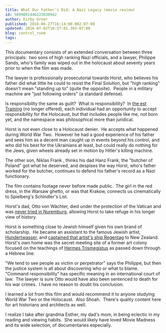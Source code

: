```yaml
---
title: What Our Father's Did: A Nazi Legacy (movie review)
id: 5899001446223830942
author: Kirby Urner
published: 2016-06-27T16:14:00.002-07:00
updated: 2016-07-02T10:57:01.393-07:00
blog: control_room
tags: 
---
```


This documentary consists of an extended conversation between three principals:  two sons of high ranking Nazi officials, and a lawyer, Philippe Sands, who's family was wiped out in the holocaust about seventy years prior to when the film was made.

The lawyer is professionally prosecutorial towards Horst, who believes his father did what little he could to resist the Final Solution, but "high ranking" doesn't mean "standing up to" (quite the opposite).  People in a military machine are "just following orders" (a standard defense).

Is responsibility the same as guilt?  What is responsibility?  In [the est Training](http://controlroom.blogspot.com/2009/12/some-storytelling.html) (no longer offered), each individual had an opportunity to accept responsibility for the Holocaust, but that includes people like me, not born yet, and the namespace was philosophical more than juridical.

Horst is not even close to a Holocaust denier.  He accepts what happened during World War Two.  However he had a good experience of his father and sees him as a decent man caught up in events beyond his control, and who did his best for the Ukrainians at least, but could really do nothing for the Jews, given wheels already set in motion by Hitler's killing machine. 

The other son, Niklas Frank , thinks his dad Hanz Frank, the "butcher of Poland" got what he deserved, and despises the way Horst, who's father worked for the butcher, continues to defend his father's record as a Nazi functionary.

The film contains footage never before made public.  The girl in the red dress, in the Warsaw ghetto, or was that Krakow, connects us cinematically to Spielberg's Schindler's List.

Horst's dad, Otto von Wächter, died under the protection of the Vatican and was [never tried in Nuremburg](http://mybizmo.blogspot.com/2015/12/hannah-arendt-movie-review.html), allowing Horst to take refuge in his longer view of history.

Horst is something close to Jewish himself given his own brand of scholarship.  He became an assistant to the famous Jewish artist, [Hundertwasser](https://en.wikipedia.org/wiki/Friedensreich_Hundertwasser), and [captained that artist's ship Regentag](http://www.hundertwasser.at/english/oeuvre/arch/arch_regentag.php) to New Zealand.  Horst's own home was the secret meeting site of a former art colony focused on the teachings of [Hermes Trismegistus](https://en.wikipedia.org/wiki/Hermes_Trismegistus) as passed down through a Hebrew line.

"We tend to see people as victim or perpetrator" says the Philippe, but then the justice system is all about discovering who or what to blame.  "Command responsibility" has specific meaning in an international court of law.  The lawyer is sure Otto would have also been sentenced to death for his war crimes.  I have no reason to doubt his conclusion.

I learned a lot from this film and would recommend it to anyone studying World War Two or the Holocaust.  Also Shoah.  There's quality content here for art historians and architects as well.

I realize I take after grandma Esther, my dad's mom, in being eclectic in my reading and viewing habits.  She would likely have loved Movie Madness and its wide selection, of documentaries especially.

[](https://www.flickr.com/photos/kirbyurner/27898795502/in/dateposted-public/)
